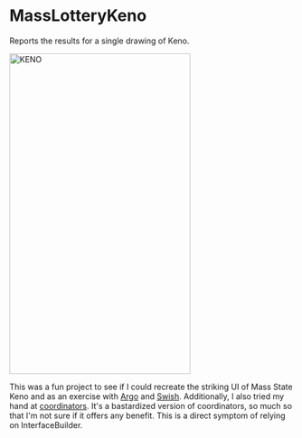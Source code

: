 # MassLotteryKeno
Reports the results for a single drawing of Keno.

<img src="https://raw.githubusercontent.com/jkereako/MassStateKeno/master/Images/screen.png" alt="KENO" width="320" height="568" />

This was a fun project to see if I could recreate the striking UI of Mass State Keno and as an exercise with [Argo][argo] and [Swish][swish]. Additionally, I also tried my hand at [coordinators][coord]. It's a bastardized version of coordinators, so much so that I'm not sure if it offers any benefit. This is a direct symptom of relying on InterfaceBuilder.

[argo]: https://github.com/thoughtbot/Argo
[swish]: https://github.com/thoughtbot/Swish
[coord]: http://khanlou.com/2015/10/coordinators-redux/
